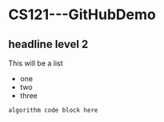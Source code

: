 # CS121---GitHubDemo

## headline level 2

This will be a list
* one
* two
* three

```
algorithm code block here
```
